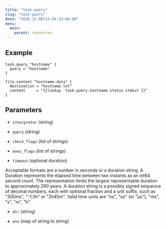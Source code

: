 ```yaml
---
title: "task.query"
slug: "task-query"
date: "2016-12-08T15:04:23-06:00"
menu:
  main:
    parent: resources
---
```





## Example

```hcl
task.query "hostname" {
  query = "hostname"
}

file.content "hostname-data" {
  destination = "hostname.txt"
  content     = "{{lookup `task.query.hostname.status.stdout`}}"
}

```


## Parameters

- `interpreter` (string)



- `query` (string)



- `check_flags` (list of strings)



- `exec_flags` (list of strings)



- `timeout` (optional duration)

  
Acceptable formats are a number in seconds or a duration string. A Duration
represents the elapsed time between two instants as an int64 second count.
The representation limits the largest representable duration to approximately
290 years. A duration string is a possibly signed sequence of decimal numbers,
each with optional fraction and a unit suffix, such as "300ms", "-1.5h" or
"2h45m". Valid time units are "ns", "us" (or "µs"), "ms", "s", "m", "h".


- `dir` (string)



- `env` (map of string to string)





